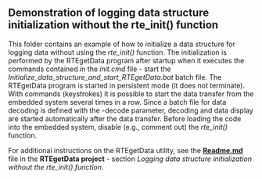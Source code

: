 ## Demonstration of logging data structure initialization without the rte_init() function

This folder contains an example of how to initialize a data structure for logging data without using the *rte_init()* function. The initialization is performed by the RTEgetData program after startup when it executes the commands contained in the *init.cmd* file - start the *Initialize_data_structure_and_start_RTEgetData.bat* batch file. The RTEgetData program is started in persistent mode (it does not terminate). With commands (keystrokes) it is possible to start the data transfer from the embedded system several times in a row. Since a batch file for data decoding is defined with the -decode parameter, decoding and data display are started automatically after the data transfer. Before loading the code into the embedded system, disable (e.g., comment out) the *rte_init()* function.

For additional instructions on the RTEgetData utility, see the **[Readme.md](https://github.com/RTEdbg/RTEgetData/blob/master/Readme.md)** file in the **RTEgetData project** - section *Logging data structure initialization without the rte_init() function*.